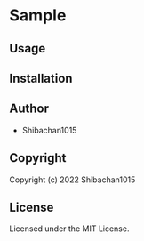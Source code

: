 # Sample

## Usage

## Installation

## Author

* Shibachan1015

## Copyright

Copyright (c) 2022 Shibachan1015

## License

Licensed under the MIT License.
